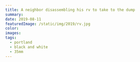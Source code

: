 ```yaml
---
title: A neighbor disassembling his rv to take to the dump
summary:
date: 2019-08-11
featuredImage: /static/img/2019/rv.jpg
color:
images:
tags:
  - portland
  - black and white
  - 35mm
---
```

